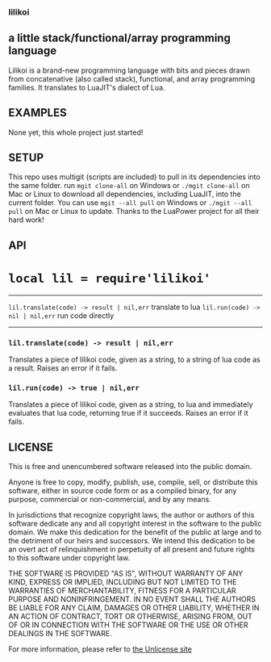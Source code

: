 ### lilikoi

## a little stack/functional/array programming language

Lilikoi is a brand-new programming language with bits and pieces drawn from
concatenative (also called stack), functional, and array programming families.
It translates to LuaJIT's dialect of Lua.

## EXAMPLES

None yet, this whole project just started!

## SETUP

This repo uses multigit (scripts are included) to pull in its dependencies
into the same folder. run `mgit clone-all` on Windows or `./mgit clone-all`
on Mac or Linux to download all dependencies, including LuaJIT, into the
current folder. You can use `mgit --all pull` on Windows or
`./mgit --all pull` on Mac or Linux to update. Thanks to the LuaPower project
for all their hard work!

## API

# `local lil = require'lilikoi'`
------------------------------------------ ----------------------
`lil.translate(code) -> result | nil,err`  translate to lua
`lil.run(code) -> nil | nil,err`           run code directly
------------------------------------------ ----------------------

### `lil.translate(code) -> result | nil,err`

Translates a piece of lilikoi code, given as a string, to a string
of lua code as a result.
Raises an error if it fails.

### `lil.run(code) -> true | nil,err`

Translates a piece of lilikoi code, given as a string, to lua and
immediately evaluates that lua code, returning true if it succeeds.
Raises an error if it fails.

## LICENSE

This is free and unencumbered software released into the public domain.

Anyone is free to copy, modify, publish, use, compile, sell, or
distribute this software, either in source code form or as a compiled
binary, for any purpose, commercial or non-commercial, and by any
means.

In jurisdictions that recognize copyright laws, the author or authors
of this software dedicate any and all copyright interest in the
software to the public domain. We make this dedication for the benefit
of the public at large and to the detriment of our heirs and
successors. We intend this dedication to be an overt act of
relinquishment in perpetuity of all present and future rights to this
software under copyright law.

THE SOFTWARE IS PROVIDED "AS IS", WITHOUT WARRANTY OF ANY KIND,
EXPRESS OR IMPLIED, INCLUDING BUT NOT LIMITED TO THE WARRANTIES OF
MERCHANTABILITY, FITNESS FOR A PARTICULAR PURPOSE AND NONINFRINGEMENT.
IN NO EVENT SHALL THE AUTHORS BE LIABLE FOR ANY CLAIM, DAMAGES OR
OTHER LIABILITY, WHETHER IN AN ACTION OF CONTRACT, TORT OR OTHERWISE,
ARISING FROM, OUT OF OR IN CONNECTION WITH THE SOFTWARE OR THE USE OR
OTHER DEALINGS IN THE SOFTWARE.

For more information, please refer to [the Unlicense site](http://unlicense.org)

